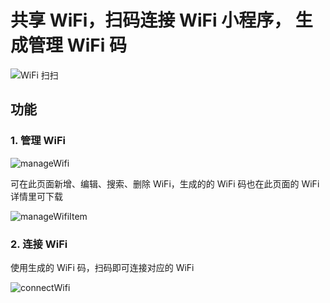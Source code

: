 # 共享 WiFi，扫码连接 WiFi 小程序， 生成管理 WiFi 码

![WiFi 扫扫](images/qrCode.jpg)

## 功能

### 1. 管理 WiFi

![manageWifi](images/manageWifi.jpg)

可在此页面新增、编辑、搜索、删除 WiFi，生成的的 WiFi 码也在此页面的 WiFi 详情里可下载

![manageWifiItem](images/manageWifiItem.jpg)

### 2. 连接 WiFi

使用生成的 WiFi 码，扫码即可连接对应的 WiFi

![connectWifi](images/connectWifi.png)
